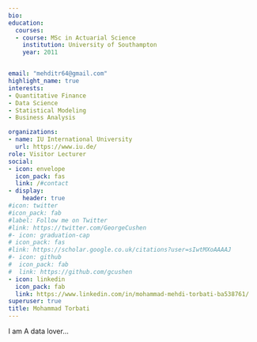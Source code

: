 ```yaml
---
bio: 
education:
  courses:
  - course: MSc in Actuarial Science
    institution: University of Southampton
    year: 2011


email: "mehditr64@gmail.com"
highlight_name: true
interests:
- Quantitative Finance
- Data Science
- Statistical Modeling
- Business Analysis

organizations:
- name: IU International University
  url: https://www.iu.de/
role: Visitor Lecturer 
social:
- icon: envelope
  icon_pack: fas
  link: /#contact
- display:
    header: true
#icon: twitter
#icon_pack: fab
#label: Follow me on Twitter
#link: https://twitter.com/GeorgeCushen
#- icon: graduation-cap
# icon_pack: fas
#link: https://scholar.google.co.uk/citations?user=sIwtMXoAAAAJ
#- icon: github
#  icon_pack: fab
#  link: https://github.com/gcushen
- icon: linkedin
  icon_pack: fab
  link: https://www.linkedin.com/in/mohammad-mehdi-torbati-ba538761/
superuser: true
title: Mohammad Torbati
---
```


I am A data lover...


